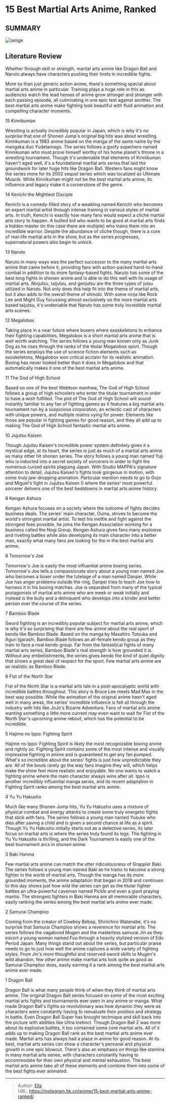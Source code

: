 # 15 Best Martial Arts Anime, Ranked


## SUMMARY 

![iamge](https://static1.srcdn.com/wordpress/wp-content/uploads/2023/09/best-martial-arts-anime-naruto-fist-of-the-northstar-and-baki.jpg)

## Literature Review

Whether through skill or strength, martial arts anime like Dragon Ball and Naruto always have characters pushing their limits in incredible fights.





More so than just generic action anime, there&#39;s something special about martial arts anime in particular. Training plays a huge role in this as audiences watch the lead heroes of anime grow stronger and stronger with each passing episode, all culminating in one epic test against another. The best martial arts anime make fighting look beautiful with fluid animation and compelling character moments.









 








 15  Kinnikuman 
        

 Wrestling is actually incredibly popular in Japan, which is why it&#39;s no surprise that one of Shonen Jump&#39;s original big hits was about wrestling. Kinnikuman is a 1983 anime based on the manga of the same name by the mangaka duo Yudetamago. The series follows a goofy superhero named Kinnikuman who must prove himself worthy of his home planet&#39;s throne in a wrestling tournament. Though it&#39;s undeniable that elements of Kinnikuman haven&#39;t aged well, it&#39;s a foundational martial arts series that laid the groundwork for later huge hits like Dragon Ball. Western fans might know the series more for its 2002 sequel series which was localized as Ultimate Muscle. While Kinnikuman might not be the best martial arts anime, its influence and legacy make it a cornerstone of the genre.





 14  Kenichi the Mightiest Disciple 
        

Kenichi is a comedy-filled story of a weakling named Kenichi who becomes an expert martial artist through intense training in various styles of martial arts. In truth, Kenichi is exactly how many fans would expect a cliché martial arts story to happen. A bullied kid who wants to be good at martial arts finds a hidden master (in this case there are multiple) who trains them into an incredible warrior. Despite the abundance of cliche though, there is a core of real-life martial arts in the show, but as the series progresses, supernatural powers also begin to unlock.





 13  Naruto 
        

Naruto in many ways was the perfect successor to the many martial arts anime that came before it, providing fans with action-packed hand-to-hand combat in addition to its more fantasy-based fights. Naruto has some of the best long fights in shonen anime and is able to do this well with its usage of martial arts. Ninjutsu, taijutsu, and genjutsu are the three types of jutsu utilized in Naruto. Not only does this help fit into the theme of martial arts, but it also adds to the overall theme of shinobi. With some ninja like Rock Lee and Might Guy focussing almost exclusively on the more martial arts based taijutsu, it&#39;s undeniable that Naruto has some truly incredible martial arts scenes.





 12  Megalobox 
        

Taking place in a near future where boxers where exoskeletons to enhance their fighting capabilities, Megalobox is a short martial arts anime that is well worth watching. The series follows a young man known only as Junk Dog as he rises through the ranks of the titular Megalobox sport. Though the series employs the use of science fiction elements such as exoskeletons, Megalobox won critical acclaim for its realistic animation. Boxing has never looked better than it does in Megalobox and that automatically makes it one of the best martial arts anime.





 11  The God of High School 
        

Based on one of the best Webtoon manhwa, The God of High School follows a group of high schoolers who enter the titular tournament in order to have a wish fulfilled. The plot of The God of High School will sound instantly familiar to any fan of fighting games as it features a big martial arts tournament run by a suspicious corporation, an eclectic cast of characters with unique powers, and multiple realms vying for power. Elements like those are popular in fighting games for good reason, and they all add up to making The God of High School fantastic martial arts anime.





 10  Jujutsu Kaisen 
        

Though Jujutsu Kaisen&#39;s incredible power system definitely gives it a mystical edge, at its heart, the series is just as much of a martial arts anime as many other hit shonen series. The story follows a young man named Yuji who is inducted into a secret society of sorcerers in order to fight the numerous cursed spirits plaguing Japan. With Studio MAPPA&#39;s signature attention to detail, Jujutsu Kaisen&#39;s fights look gorgeous in motion, with some truly jaw-dropping animation. Particular mention needs to go to Gojo and Miguel&#39;s fight in Jujutsu Kaisen 0 where the series&#39; most powerful sorcerer delivers one of the best beatdowns in martial arts anime history.





 9  Kengan Ashura 
        

Kengan Ashura focuses on a society where the outcome of fights decides business deals. The series&#39; main character, Ouma, strives to become the world&#39;s strongest martial artist. To test his mettle and fight against the strongest foes possible, he joins the Kengan Association working for a business called the Nogi Group. Kengan Ashura gives fans many explosive and riveting battles while also developing its main character into a better man, exactly what many fans are looking for the in the best martial arts anime.





 8  Tomorrow&#39;s Joe 
        

Tomorrow&#39;s Joe is easily the most influential anime boxing series. Tomorrow&#39;s Joe tells a compassionate story about a young man named Joe who becomes a boxer under the tutelage of a man named Danpei. While Joe has anger problems outside the ring, Danpei tries to teach Joe how to harness it in his boxing matches. Joe is separated from many of the typical protagonists of martial arts anime who are meek or weak initially and instead is the bully and a delinquent who develops into a kinder and better person over the course of the series.





 7  Bamboo Blade 
        

Sword fighting is an incredibly popular subject for martial arts anime, which is why it&#39;s so surprising that there are few anime about the real sport of kendo like Bamboo Blade. Based on the manga by Masahiro Totsuka and Aguri Igarashi, Bamboo Blade follows an all-female kendo group as they train to face a rival kendo group. Far from the fantastical fights of many martial arts series, Bamboo Blade&#39;s real strength is how grounded it is. Without any embellishments, the series gives kendo the kind of quiet dignity that shows a great deal of respect for the sport. Few martial arts anime are as realistic as Bamboo Blade.





 6  Fist of the North Star 
        

Fist of the North Star is a martial arts tale in a post-apocalyptic world with incredible battles throughout. This story is Bruce Lee meets Mad Max in the best way possible. While the animation of the original anime hasn&#39;t aged well in many areas, the series&#39; incredible influence is felt all through the industry with hits like JoJo&#39;s Bizarre Adventure. Fans of martial arts anime wanting something a little more current may even want to wait for Fist of the North Star&#39;s upcoming anime reboot, which has the potential to be incredible.





 5  Hajime no Ippo: Fighting Spirit 
        

Hajime no Ippo: Fighting Spirit is likely the most recognizable boxing anime and rightly so. Fighting Spirit contains some of the most intense and visually impressive fighting in anime and is guaranteed to get any fan pumped. What&#39;s so incredible about the series&#39; fights is just how unpredictable they are. All of the bouts rarely go the way fans imagine they will, which helps make the show feel more realistic and enjoyable. No one wants to watch a fighting anime where the main character always wins after all. Ippo is another incredibly influential manga series, and its recent adaptation in Fighting Spirit ranks among the best martial arts anime.





 4  Yu Yu Hakusho 
        

Much like many Shonen Jump hits, Yu Yu Hakusho uses a mixture of physical combat and energy attacks to create some truly energetic fights that stick with fans. The series follows a young man named Yusuke who dies after saving a child and is given a second chance at life as a spirit. Though Yu Yu Hakusho initially starts out as a detective series, its later focus on martial arts is where the series truly found its legs. The fighting in Yu Yu Hakusho is thrilling, and the Dark Tournament is easily one of the best tournament arcs in shonen anime.





 3  Baki Hanma 
        

Few martial arts anime can match the utter ridiculousness of Grappler Baki. The series follows a young man named Baki as he trains to become a strong fighter in the world of martial arts. Though the manga has its more grounded moments, the anime adaptation that began in 2018 and continues to this day shows just how wild the series can get as the titular fighter battles an ultra-powerful caveman named Pickle and even a giant praying mantis. The strongest fighters in Baki Hanma are all memorable characters, easily ranking the series among the best martial arts anime ever made.





 2  Samurai Champloo 
        

Coming from the creator of Cowboy Bebop, Shinichiro Watanabe, it&#39;s no surprise that Samurai Champloo shows a reverence for martial arts. The series follows the vagabond Mugen and the masterless samurai Jin as they escort a young woman named Fuu through a heavily stylized version of Edo Period Japan. Many things stand out about the series, but particular praise needs to go to just how well the anime captures a wide variety of fighting styles. From Jin&#39;s more thoughtful and reserved sword skills to Mugen&#39;s wild abandon, few other anime make martial arts look quite as good as Samurai Champloo does, easily earning it a rank among the best martial arts anime ever made.





 1  Dragon Ball 
        

Dragon Ball is what many people think of when they think of martial arts anime. The original Dragon Ball series focused on some of the most exciting martial arts fights and tournaments ever seen in any anime or manga. What made Dragon Ball&#39;s fights so revolutionary was how dynamic they were as characters were constantly having to reevaluate their position and strategy in battle. Even Dragon Ball Super has brought technique and skill back into the picture with abilities like Ultra Instinct. Though Dragon Ball Z was more about its explosive battles, it too contained some core martial arts. All of it adds up to making Dragon Ball rank as the best martial arts anime ever made.
Martial arts has always had a place in anime for good reason. At its best, martial arts series can show a character&#39;s personal and physical growth in one epic blowout. There&#39;s also an emphasis on things like stamina in many martial arts series, with characters constantly having to accommodate for their own physical and mental exhaustion. The best martial arts anime take all of these elements and combine them into some of the best fights ever animated.

---

> Author: [Ella](https://instagram.hk.cn/)  
> URL: https://instagram.hk.cn/anime/15-best-martial-arts-anime-ranked/  

